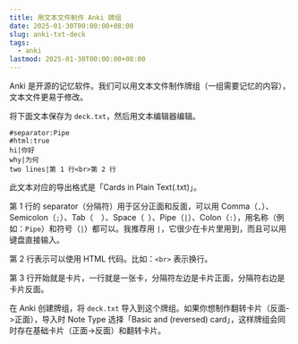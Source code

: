```yaml
---
title: 用文本文件制作 Anki 牌组
date: 2025-01-30T00:00:00+08:00
slug: anki-txt-deck
tags:
  - anki
lastmod: 2025-01-30T00:00:00+08:00
---
```


Anki 是开源的记忆软件。我们可以用文本文件制作牌组（一组需要记忆的内容），文本文件更易于修改。

将下面文本保存为 `deck.txt`，然后用文本编辑器编辑。

```
#separator:Pipe
#html:true
hi|你好
why|为何
two lines|第 1 行<br>第 2 行
```

此文本对应的导出格式是「Cards in Plain Text(.txt)」。

第 1 行的 separator（分隔符）用于区分正面和反面，可以用 Comma（`,`）、Semicolon（`;`）、Tab（`	`）、Space（` `）、Pipe（`|`）、Colon（`:`），用名称（例如：`Pipe`）和符号（`|`）都可以。我推荐用 `|`，它很少在卡片里用到，而且可以用键盘直接输入。

第 2 行表示可以使用 HTML 代码。比如：`<br>` 表示换行。

第 3 行开始就是卡片，一行就是一张卡，分隔符左边是卡片正面，分隔符右边是卡片反面。

在 Anki 创建牌组，将 `deck.txt` 导入到这个牌组。如果你想制作翻转卡片（反面->正面），导入时 Note Type 选择「Basic and (reversed) card」，这样牌组会同时存在基础卡片（正面->反面）和翻转卡片。